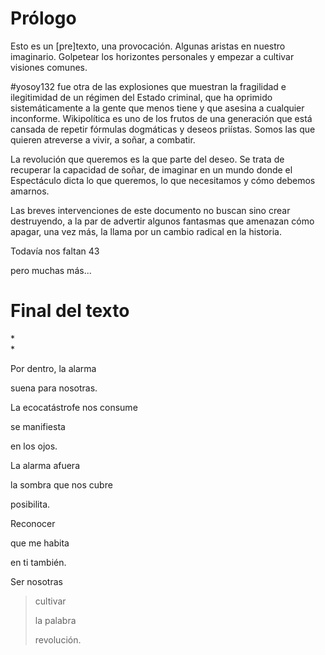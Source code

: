 # Prólogo

Esto es un \[pre\]texto, una provocación. Algunas aristas en nuestro
imaginario. Golpetear los horizontes personales y empezar a cultivar
visiones comunes.

#yosoy132 fue otra de las explosiones que muestran la fragilidad e
ilegitimidad de un régimen del Estado criminal, que ha oprimido
sistemáticamente a la gente que menos tiene y que asesina a cualquier
inconforme. Wikipolítica es uno de los frutos de una generación que está
cansada de repetir fórmulas dogmáticas y deseos priístas. Somos las que
quieren atreverse a vivir, a soñar, a combatir.

La revolución que queremos es la que parte del deseo. Se trata de
recuperar la capacidad de soñar, de imaginar en un mundo donde el
Espectáculo dicta lo que queremos, lo que necesitamos y cómo debemos
amarnos.

Las breves intervenciones de este documento no buscan sino crear
destruyendo, a la par de advertir algunos fantasmas que amenazan cómo
apagar, una vez más, la llama por un cambio radical en la historia.

Todavía nos faltan 43

pero muchas más\...

# Final del texto

*\
*

Por dentro, la alarma

suena para nosotras.

La ecocatástrofe nos consume

se manifiesta

en los ojos.

La alarma afuera

la sombra que nos cubre

posibilita.

Reconocer

que me habita

en ti también.

Ser nosotras

> cultivar
>
> la palabra
>
> revolución.
